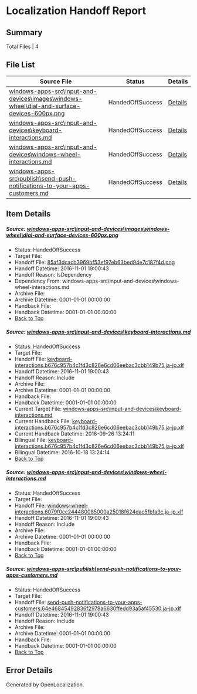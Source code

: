 # <a name='report-top'></a> Localization Handoff Report

## Summary
 Total Files | 4

## File List
 Source File | Status | Details 
 ----------- | ------ | ------- 
 [windows-apps-src\input-and-devices\images\windows-wheel\dial-and-surface-devices-600px.png](https://cpubwin.visualstudio.com/windows-uwp/_git/windows-uwp/commit/5b68c4db44d8ac8d0346e96926f78433fc3f5181?path=windows-apps-src%2Finput-and-devices%2Fimages%2Fwindows-wheel%2Fdial-and-surface-devices-600px.png&_a=contents) | HandedOffSuccess | [Details](#85af3dcacb3969bf53ef97eb63bed94e7c187f4d4624)
 [windows-apps-src\input-and-devices\keyboard-interactions.md](https://cpubwin.visualstudio.com/windows-uwp/_git/windows-uwp/commit/5b68c4db44d8ac8d0346e96926f78433fc3f5181?path=windows-apps-src%2Finput-and-devices%2Fkeyboard-interactions.md&_a=contents) | HandedOffSuccess | [Details](#c7b7a43ecd56bd88f5e0e5cb6cc336a96241d0c34644)
 [windows-apps-src\input-and-devices\windows-wheel-interactions.md](https://cpubwin.visualstudio.com/windows-uwp/_git/windows-uwp/commit/5b68c4db44d8ac8d0346e96926f78433fc3f5181?path=windows-apps-src%2Finput-and-devices%2Fwindows-wheel-interactions.md&_a=contents) | HandedOffSuccess | [Details](#3abe6d6cbbe5a26338aece9dbbb331266a470a874661)
 [windows-apps-src\publish\send-push-notifications-to-your-apps-customers.md](https://cpubwin.visualstudio.com/windows-uwp/_git/windows-uwp/commit/208d90f0ef25ff3fcf9133f1432dcdfce82e4ce4?path=windows-apps-src%2Fpublish%2Fsend-push-notifications-to-your-apps-customers.md&_a=contents) | HandedOffSuccess | [Details](#f721c2e3f540d35ec2166ef9ce78e30453f43f6a5500)

## Item Details
##### <a name='85af3dcacb3969bf53ef97eb63bed94e7c187f4d4624'></a> Source: [windows-apps-src\input-and-devices\images\windows-wheel\dial-and-surface-devices-600px.png](https://cpubwin.visualstudio.com/windows-uwp/_git/windows-uwp/commit/5b68c4db44d8ac8d0346e96926f78433fc3f5181?path=windows-apps-src%2Finput-and-devices%2Fimages%2Fwindows-wheel%2Fdial-and-surface-devices-600px.png&_a=contents)
* Status: HandedOffSuccess
* Target File: 
* Handoff File: [85af3dcacb3969bf53ef97eb63bed94e7c187f4d.png](https://cpubwin.visualstudio.com/windows-uwp/_git/WDCLib.handoff/commit/09b898bb0e54409f79aa27f882f8c5ac8ebd9a96?path=ol-handoff%2Fcpubwin%2Fwindows-uwp.ja-jp%2Fmaster%2F85af3dcacb3969bf53ef97eb63bed94e7c187f4d.png&_a=contents)
* Handoff Datetime: 2016-11-01 19:00:43
* Handoff Reason: IsDependency
* Dependency From: windows-apps-src\input-and-devices\windows-wheel-interactions.md
* Archive File: 
* Archive Datetime: 0001-01-01 00:00:00
* Handback File: 
* Handback Datetime: 0001-01-01 00:00:00
* [Back to Top](#report-top)

##### <a name='c7b7a43ecd56bd88f5e0e5cb6cc336a96241d0c34644'></a> Source: [windows-apps-src\input-and-devices\keyboard-interactions.md](https://cpubwin.visualstudio.com/windows-uwp/_git/windows-uwp/commit/5b68c4db44d8ac8d0346e96926f78433fc3f5181?path=windows-apps-src%2Finput-and-devices%2Fkeyboard-interactions.md&_a=contents)
* Status: HandedOffSuccess
* Target File: 
* Handoff File: [keyboard-interactions.b676c957b4c1fd3c826e6cd06eebac3cbb149b75.ja-jp.xlf](https://cpubwin.visualstudio.com/windows-uwp/_git/WDCLib.handoff/commit/09b898bb0e54409f79aa27f882f8c5ac8ebd9a96?path=ol-handoff%2Fcpubwin%2Fwindows-uwp.ja-jp%2Fmaster%2Fkeyboard-interactions.b676c957b4c1fd3c826e6cd06eebac3cbb149b75.ja-jp.xlf&_a=contents)
* Handoff Datetime: 2016-11-01 19:00:43
* Handoff Reason: Include
* Archive File: 
* Archive Datetime: 0001-01-01 00:00:00
* Handback File: 
* Handback Datetime: 0001-01-01 00:00:00
* Current Target File: [windows-apps-src\input-and-devices\keyboard-interactions.md](https://cpubwin.visualstudio.com/windows-uwp/_git/windows-uwp.ja-jp/commit/eef20379f7a85a009f8a05fd928896248f57678f?path=windows-apps-src%2Finput-and-devices%2Fkeyboard-interactions.md&_a=contents)
* Current Handback File: [keyboard-interactions.b676c957b4c1fd3c826e6cd06eebac3cbb149b75.ja-jp.xlf](https://cpubwin.visualstudio.com/windows-uwp/_git/WDCLib.handback/commit/98085a75bdd13df6c503c0d8e3706a9c11f80fd3?path=ol-handback%2FMicrosoft%2Fwindows-apps.ja-jp%2Fmaster%2Fkeyboard-interactions.b676c957b4c1fd3c826e6cd06eebac3cbb149b75.ja-jp.xlf&_a=contents)
* Current Handback Datetime: 2016-09-26 13:24:11
* Bilingual File: [keyboard-interactions.b676c957b4c1fd3c826e6cd06eebac3cbb149b75.ja-jp.xlf](https://cpubwin.visualstudio.com/windows-uwp/_git/WDCLib.handback/commit/98085a75bdd13df6c503c0d8e3706a9c11f80fd3?path=ol-handback%2FMicrosoft%2Fwindows-apps.ja-jp%2Fmaster%2Fkeyboard-interactions.b676c957b4c1fd3c826e6cd06eebac3cbb149b75.ja-jp.xlf&_a=contents)
* Bilingual Datetime: 2016-10-18 13:24:14
* [Back to Top](#report-top)

##### <a name='3abe6d6cbbe5a26338aece9dbbb331266a470a874661'></a> Source: [windows-apps-src\input-and-devices\windows-wheel-interactions.md](https://cpubwin.visualstudio.com/windows-uwp/_git/windows-uwp/commit/5b68c4db44d8ac8d0346e96926f78433fc3f5181?path=windows-apps-src%2Finput-and-devices%2Fwindows-wheel-interactions.md&_a=contents)
* Status: HandedOffSuccess
* Target File: 
* Handoff File: [windows-wheel-interactions.6079f0cc244480085000a25018f624dac5fbfa3c.ja-jp.xlf](https://cpubwin.visualstudio.com/windows-uwp/_git/WDCLib.handoff/commit/09b898bb0e54409f79aa27f882f8c5ac8ebd9a96?path=ol-handoff%2Fcpubwin%2Fwindows-uwp.ja-jp%2Fmaster%2Fwindows-wheel-interactions.6079f0cc244480085000a25018f624dac5fbfa3c.ja-jp.xlf&_a=contents)
* Handoff Datetime: 2016-11-01 19:00:43
* Handoff Reason: Include
* Archive File: 
* Archive Datetime: 0001-01-01 00:00:00
* Handback File: 
* Handback Datetime: 0001-01-01 00:00:00
* [Back to Top](#report-top)

##### <a name='f721c2e3f540d35ec2166ef9ce78e30453f43f6a5500'></a> Source: [windows-apps-src\publish\send-push-notifications-to-your-apps-customers.md](https://cpubwin.visualstudio.com/windows-uwp/_git/windows-uwp/commit/208d90f0ef25ff3fcf9133f1432dcdfce82e4ce4?path=windows-apps-src%2Fpublish%2Fsend-push-notifications-to-your-apps-customers.md&_a=contents)
* Status: HandedOffSuccess
* Target File: 
* Handoff File: [send-push-notifications-to-your-apps-customers.64e46845492836f2978a6630ffedd93a5af45530.ja-jp.xlf](https://cpubwin.visualstudio.com/windows-uwp/_git/WDCLib.handoff/commit/09b898bb0e54409f79aa27f882f8c5ac8ebd9a96?path=ol-handoff%2Fcpubwin%2Fwindows-uwp.ja-jp%2Fmaster%2Fsend-push-notifications-to-your-apps-customers.64e46845492836f2978a6630ffedd93a5af45530.ja-jp.xlf&_a=contents)
* Handoff Datetime: 2016-11-01 19:00:43
* Handoff Reason: Include
* Archive File: 
* Archive Datetime: 0001-01-01 00:00:00
* Handback File: 
* Handback Datetime: 0001-01-01 00:00:00
* [Back to Top](#report-top)


## Error Details

Generated by OpenLocalization.
